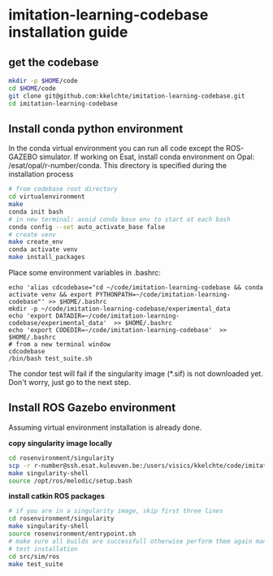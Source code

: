# imitation-learning-codebase installation guide

## get the codebase

```bash
mkdir -p $HOME/code
cd $HOME/code 
git clone git@github.com:kkelchte/imitation-learning-codebase.git
cd imitation-learning-codebase
```

## Install conda python environment
In the conda virtual environment you can run all code except the ROS-GAZEBO simulator.
If working on Esat, install conda environment on Opal: /esat/opal/r-number/conda.
This directory is specified during the installation process

```bash
# from codebase root directory
cd virtualenvironment
make 
conda init bash
# in new terminal: avoid conda base env to start at each bash
conda config --set auto_activate_base false
# create venv
make create_env
conda activate venv
make install_packages
```

Place some environment variables in .bashrc:

```
echo 'alias cdcodebase="cd ~/code/imitation-learning-codebase && conda activate venv && export PYTHONPATH=~/code/imitation-learning-codebase"' >> $HOME/.bashrc
mkdir -p ~/code/imitation-learning-codebase/experimental_data
echo 'export DATADIR=~/code/imitation-learning-codebase/experimental_data'  >> $HOME/.bashrc
echo 'export CODEDIR=~/code/imitation-learning-codebase'  >> $HOME/.bashrc
# from a new terminal window
cdcodebase
/bin/bash test_suite.sh
```
The condor test will fail if the singularity image (*.sif) is not downloaded yet. Don't worry, just go to the next step.

## Install ROS Gazebo environment

Assuming virtual environment installation is already done.

__copy singularity image locally__

```bash
cd rosenvironment/singularity
scp -r r-number@ssh.esat.kuleuven.be:/users/visics/kkelchte/code/imitation-learning-codebase/rosenvironment/singularity/image-$(cat VERSION).sif .
make singularity-shell
source /opt/ros/melodic/setup.bash
```

__install catkin ROS packages__

```bash
# if you are in a singularity image, skip first three lines
cd rosenvironment/singularity
make singularity-shell
source rosenvironment/entrypoint.sh
# make sure all builds are successfull otherwise perform them again manually. See troubleshoot in src/sim/ros/README.md
# test installation
cd src/sim/ros
make test_suite
```

